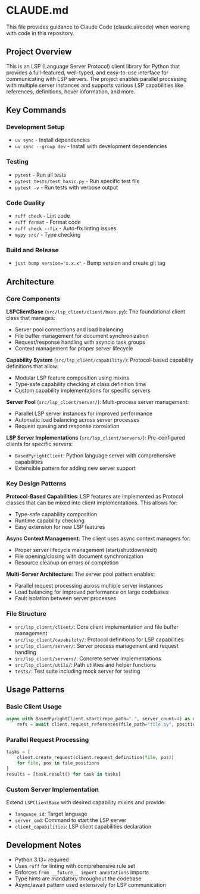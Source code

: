 # CLAUDE.md

This file provides guidance to Claude Code (claude.ai/code) when working with code in this repository.

## Project Overview

This is an LSP (Language Server Protocol) client library for Python that provides a full-featured, well-typed, and easy-to-use interface for communicating with LSP servers. The project enables parallel processing with multiple server instances and supports various LSP capabilities like references, definitions, hover information, and more.

## Key Commands

### Development Setup

- `uv sync` - Install dependencies
- `uv sync --group dev` - Install with development dependencies

### Testing

- `pytest` - Run all tests
- `pytest tests/test_basic.py` - Run specific test file
- `pytest -v` - Run tests with verbose output

### Code Quality

- `ruff check` - Lint code
- `ruff format` - Format code
- `ruff check --fix` - Auto-fix linting issues
- `mypy src/` - Type checking

### Build and Release

- `just bump version="x.x.x"` - Bump version and create git tag

## Architecture

### Core Components

**LSPClientBase** (`src/lsp_client/client/base.py`): The foundational client class that manages:

- Server pool connections and load balancing
- File buffer management for document synchronization
- Request/response handling with asyncio task groups
- Context management for proper server lifecycle

**Capability System** (`src/lsp_client/capability/`): Protocol-based capability definitions that allow:

- Modular LSP feature composition using mixins
- Type-safe capability checking at class definition time
- Custom capability implementations for specific servers

**Server Pool** (`src/lsp_client/server/`): Multi-process server management:

- Parallel LSP server instances for improved performance
- Automatic load balancing across server processes
- Request queuing and response correlation

**LSP Server Implementations** (`src/lsp_client/servers/`): Pre-configured clients for specific servers:

- `BasedPyrightClient`: Python language server with comprehensive capabilities
- Extensible pattern for adding new server support

### Key Design Patterns

**Protocol-Based Capabilities**: LSP features are implemented as Protocol classes that can be mixed into client implementations. This allows for:

- Type-safe capability composition
- Runtime capability checking
- Easy extension for new LSP features

**Async Context Management**: The client uses async context managers for:

- Proper server lifecycle management (start/shutdown/exit)
- File opening/closing with document synchronization
- Resource cleanup on errors or completion

**Multi-Server Architecture**: The server pool pattern enables:

- Parallel request processing across multiple server instances
- Load balancing for improved performance on large codebases
- Fault isolation between server processes

### File Structure

- `src/lsp_client/client/`: Core client implementation and file buffer management
- `src/lsp_client/capability/`: Protocol definitions for LSP capabilities
- `src/lsp_client/server/`: Server process management and request handling
- `src/lsp_client/servers/`: Concrete server implementations
- `src/lsp_client/utils/`: Path utilities and helper functions
- `tests/`: Test suite including mock server for testing

## Usage Patterns

### Basic Client Usage

```python
async with BasedPyrightClient.start(repo_path=".", server_count=4) as client:
    refs = await client.request_references(file_path="file.py", position=Position(10, 5))
```

### Parallel Request Processing

```python
tasks = [
    client.create_request(client.request_definition(file, pos))
    for file, pos in file_positions
]
results = [task.result() for task in tasks]
```

### Custom Server Implementation

Extend `LSPClientBase` with desired capability mixins and provide:

- `language_id`: Target language
- `server_cmd`: Command to start the LSP server
- `client_capabilities`: LSP client capabilities declaration

## Development Notes

- Python 3.13+ required
- Uses `ruff` for linting with comprehensive rule set
- Enforces `from __future__ import annotations` imports
- Type hints are mandatory throughout the codebase
- Async/await pattern used extensively for LSP communication
